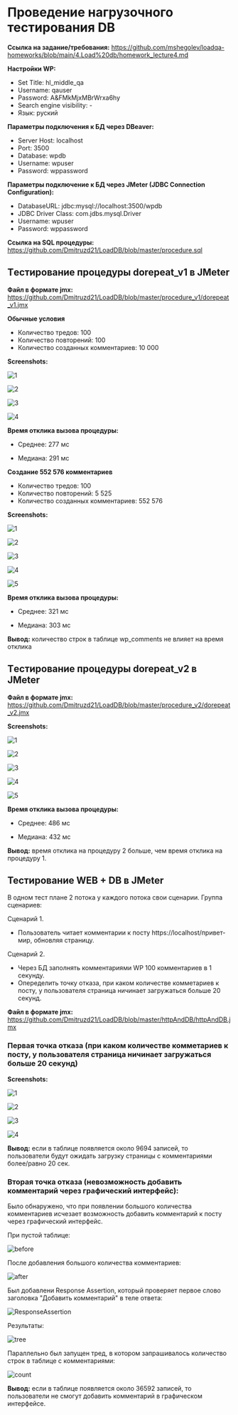 # **Проведение нагрузочного тестирования DB**

**Ссылка на задание/требования:** https://github.com/mshegolev/loadqa-homeworks/blob/main/4.Load%20db/homework_lecture4.md

**Настройки WP:**

- Set Title: hl_middle_qa
- Username: qauser
- Password: A&FMkMjxMBrWrxa6hy
- Search engine visibility: -
- Язык: руский

**Параметры подключения к БД через DBeaver:**

- Server Host: localhost
- Port: 3500
- Database: wpdb
- Username: wpuser
- Password: wppassword

**Параметры подключение к БД через JMeter (JDBC Connection Configuration):**

- DatabaseURL: jdbc:mysql://localhost:3500/wpdb
- JDBC Driver Class: com.jdbs.mysql.Driver
- Username: wpuser
- Password: wppassword

**Ссылка на SQL процедуры:** https://github.com/Dmitruzd21/LoadDB/blob/master/procedure.sql

## **Tестирование процедуры dorepeat_v1 в JMeter**

**Файл в формате jmx:** https://github.com/Dmitruzd21/LoadDB/blob/master/procedure_v1/dorepeat_v1.jmx

**Обычные условия**

- Количество тредов: 100
- Количество повторений: 100
- Количество созданных комментариев: 10 000

**Screenshots:**

![1](/procedure_v1/notManyInserts/pr1_1.png)

![2](/procedure_v1/notManyInserts/pr1_2.png)

![3](/procedure_v1/notManyInserts/pr1_3.png)

![4](/procedure_v1/notManyInserts/pr1_4.png)

**Время отклика вызова процедуры:**

- Среднее: 277 мс

- Медиана: 291 мс

**Создание 552 576 комментариев**

- Количество тредов: 100
- Количество повторений: 5 525
- Количество созданных комментариев: 552 576

**Screenshots:**

![1](/procedure_v1/tooManyInserts/pr1_5.png)

![2](/procedure_v1/tooManyInserts/pr1_6.png)

![3](/procedure_v1/tooManyInserts/pr1_7.png)

![4](/procedure_v1/tooManyInserts/pr1_8.png)

![5](/procedure_v1/tooManyInserts/pr1_9.png)

**Время отклика вызова процедуры:**

- Среднее: 321 мс

- Медиана: 303 мс

**Вывод:** количество строк в таблице wp_comments не влияет на время отклика

## **Tестирование процедуры dorepeat_v2 в JMeter**

**Файл в формате jmx:** https://github.com/Dmitruzd21/LoadDB/blob/master/procedure_v2/dorepeat_v2.jmx

**Screenshots:**

![1](/procedure_v2/notManyInserts/pr2_1.png)

![2](/procedure_v2/notManyInserts/pr2_2.png)

![3](/procedure_v2/notManyInserts/pr2_3.png)

![4](/procedure_v2/notManyInserts/pr2_4.png)

![5](/procedure_v2/notManyInserts/pr2_5.png)

**Время отклика вызова процедуры:**

- Среднее: 486 мс

- Медиана: 432 мс

**Вывод:** время отклика на процедуру 2 больше, чем время отклика на процедуру 1.

## **Тестирование WEB + DB в JMeter**

В одном тест плане 2 потока у каждого потока свои сценарии. Группа сценариев:

Сценарий 1.

- Пользователь читает комментарии к посту https://localhost/привет-мир, обновляя страницу.

Сценарий 2.

- Через БД заполнять комментариями WP 100 комментариев в 1 секунду.
- Опеределить точку отказа, при каком количестве комметариев к посту, у пользователя страница ничинает загружаться больше 20 секунд.

**Файл в формате jmx:** https://github.com/Dmitruzd21/LoadDB/blob/master/httpAndDB/httpAndDB.jmx

### **Первая точка отказа (при каком количестве комметариев к посту, у пользователя страница ничинает загружаться больше 20 секунд)**

**Screenshots:**

![1](/httpAndDB/point1/100hps.png)

![2](/httpAndDB/point1/9694.png)

![3](/httpAndDB/point1/reportWhen9694.png)

![4](/httpAndDB/point1/autoshutdown.png)

**Вывод:** если в таблице появляется около 9694 записей, то пользователи будут ожидать загрузку страницы с комментариями более/равно 20 сек.

### **Вторая точка отказа (невозможность добавить комментарий через графический интерфейс):**

Было обнаружено, что при появлении большого количества комментариев исчезает возможность добавить комментарий к посту через графический интерфейс.

При пустой таблице:

![before](/httpAndDB/point2/WPwithForm.png)

После добавления большого количества комментариев:

![after](/httpAndDB/point2/after.png)

Был добавлени Response Assertion, который проверяет первое слово заголовка "Добавить комментарий" в теле ответа:

![ResponseAssertion](/httpAndDB/point2/ResponceBodyAssertion.png)

Результаты:

![tree](/httpAndDB/point2/36592tree.png)

Параллельно был запущен тред, в котором запрашивалось количество строк в таблице с комментариями:

![count](/httpAndDB/point2/36592_2.png)

**Вывод:** если в таблице появляется около 36592 записей, то пользователи не смогут добавить комментарий в графическом интерфейсе.
